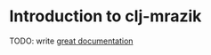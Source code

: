 # Introduction to clj-mrazik

TODO: write [great documentation](http://jacobian.org/writing/what-to-write/)
